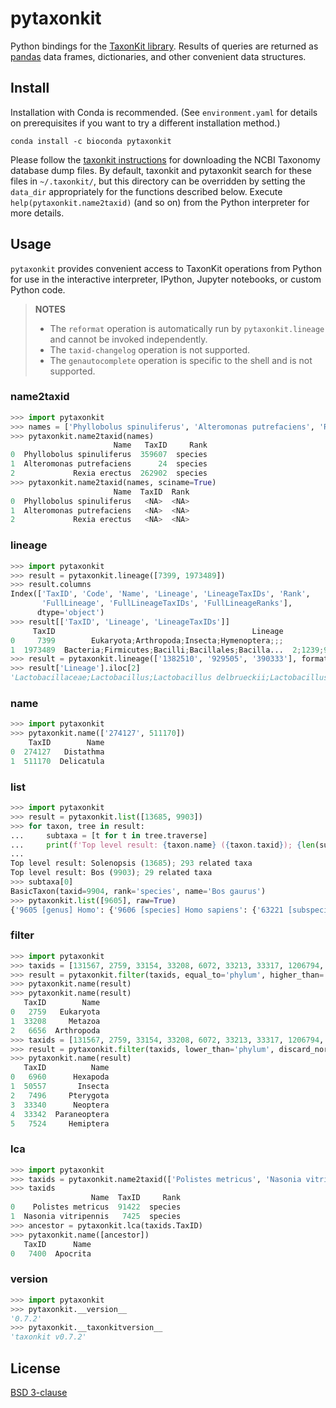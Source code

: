 # pytaxonkit

Python bindings for the [TaxonKit library](https://bioinf.shenwei.me/taxonkit/).
Results of queries are returned as [pandas](https://pandas.pydata.org/) data frames, dictionaries, and other convenient data structures.


## Install

Installation with Conda is recommended.
(See `environment.yaml` for details on prerequisites if you want to try a different installation method.)

```
conda install -c bioconda pytaxonkit
```

Please follow the [taxonkit instructions](https://bioinf.shenwei.me/taxonkit/usage/#taxonkit) for downloading the NCBI Taxonomy database dump files.
By default, taxonkit and pytaxonkit search for these files in `~/.taxonkit/`, but this directory can be overridden by setting the `data_dir` appropriately for the functions described below.
Execute `help(pytaxonkit.name2taxid)` (and so on) from the Python interpreter for more details.


## Usage

`pytaxonkit` provides convenient access to TaxonKit operations from Python for use in the interactive interpreter, IPython, Jupyter notebooks, or custom Python code.

> **NOTES**
> - The `reformat` operation is automatically run by `pytaxonkit.lineage` and cannot be invoked independently.
> - The `taxid-changelog` operation is not supported.
> - The `genautocomplete` operation is specific to the shell and is not supported.

### name2taxid

```python
>>> import pytaxonkit
>>> names = ['Phyllobolus spinuliferus', 'Alteromonas putrefaciens', 'Rexia erectus']
>>> pytaxonkit.name2taxid(names)
                       Name   TaxID     Rank
0  Phyllobolus spinuliferus  359607  species
1  Alteromonas putrefaciens      24  species
2             Rexia erectus  262902  species
>>> pytaxonkit.name2taxid(names, sciname=True)
                       Name  TaxID  Rank
0  Phyllobolus spinuliferus   <NA>  <NA>
1  Alteromonas putrefaciens   <NA>  <NA>
2             Rexia erectus   <NA>  <NA>
```

### lineage

```python
>>> import pytaxonkit
>>> result = pytaxonkit.lineage([7399, 1973489])
>>> result.columns
Index(['TaxID', 'Code', 'Name', 'Lineage', 'LineageTaxIDs', 'Rank',
       'FullLineage', 'FullLineageTaxIDs', 'FullLineageRanks'],
      dtype='object')
>>> result[['TaxID', 'Lineage', 'LineageTaxIDs']]
     TaxID                                            Lineage                          LineageTaxIDs
0     7399        Eukaryota;Arthropoda;Insecta;Hymenoptera;;;                2759;6656;50557;7399;;;
1  1973489  Bacteria;Firmicutes;Bacilli;Bacillales;Bacilla...  2;1239;91061;1385;186817;1386;1973489
>>> result = pytaxonkit.lineage(['1382510', '929505', '390333'], formatstr='{f};{g};{s};{S}')
>>> result['Lineage'].iloc[2]
'Lactobacillaceae;Lactobacillus;Lactobacillus delbrueckii;Lactobacillus delbrueckii subsp. bulgaricus'
```

### name

```python
>>> import pytaxonkit
>>> pytaxonkit.name(['274127', 511170])
    TaxID        Name
0  274127   Distathma
1  511170  Delicatula
```

### list

```python
>>> import pytaxonkit
>>> result = pytaxonkit.list([13685, 9903])
>>> for taxon, tree in result:
...     subtaxa = [t for t in tree.traverse]
...     print(f'Top level result: {taxon.name} ({taxon.taxid}); {len(subtaxa)} related taxa')
...
Top level result: Solenopsis (13685); 293 related taxa
Top level result: Bos (9903); 29 related taxa
>>> subtaxa[0]
BasicTaxon(taxid=9904, rank='species', name='Bos gaurus')
>>> pytaxonkit.list([9605], raw=True)
{'9605 [genus] Homo': {'9606 [species] Homo sapiens': {'63221 [subspecies] Homo sapiens neanderthalensis': {}, "741158 [subspecies] Homo sapiens subsp. 'Denisova'": {}}, '1425170 [species] Homo heidelbergensis': {}, '2665952 [no rank] environmental samples': {'2665953 [species] Homo sapiens environmental sample': {}}}}
```

### filter

```python
>>> import pytaxonkit
>>> taxids = [131567, 2759, 33154, 33208, 6072, 33213, 33317, 1206794, 88770, 6656, 197563, 197562, 6960, 50557, 85512, 7496, 33340, 33392, 85604, 7088]
>>> result = pytaxonkit.filter(taxids, equal_to='phylum', higher_than='phylum')
>>> pytaxonkit.name(result)
>>> pytaxonkit.name(result)
   TaxID        Name
0   2759   Eukaryota
1  33208     Metazoa
2   6656  Arthropoda
>>> taxids = [131567, 2759, 33154, 33208, 6072, 33213, 33317, 1206794, 88770, 6656, 197563, 197562, 6960, 50557, 85512, 7496, 33340, 33342, 7524]
>>> result = pytaxonkit.filter(taxids, lower_than='phylum', discard_norank=True)
>>> pytaxonkit.name(result)
   TaxID          Name
0   6960      Hexapoda
1  50557       Insecta
2   7496     Pterygota
3  33340      Neoptera
4  33342  Paraneoptera
5   7524     Hemiptera
```

### lca

```python
>>> import pytaxonkit
>>> taxids = pytaxonkit.name2taxid(['Polistes metricus', 'Nasonia vitripennis'])
>>> taxids
                  Name  TaxID     Rank
0    Polistes metricus  91422  species
1  Nasonia vitripennis   7425  species
>>> ancestor = pytaxonkit.lca(taxids.TaxID)
>>> pytaxonkit.name([ancestor])
   TaxID      Name
0   7400  Apocrita
```

### version

```python
>>> import pytaxonkit
>>> pytaxonkit.__version__
'0.7.2'
>>> pytaxonkit.__taxonkitversion__
'taxonkit v0.7.2'
```


## License

[BSD 3-clause](LICENSE)
